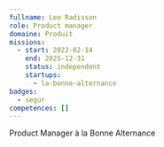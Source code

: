 ```yaml
---
fullname: Leo Radisson
role: Product manager
domaine: Produit
missions:
  - start: 2022-02-14
    end: 2025-12-31
    status: independent
    startups:
      - la-bonne-alternance
badges:
  - segur
competences: []
---
```

Product Manager à la Bonne Alternance